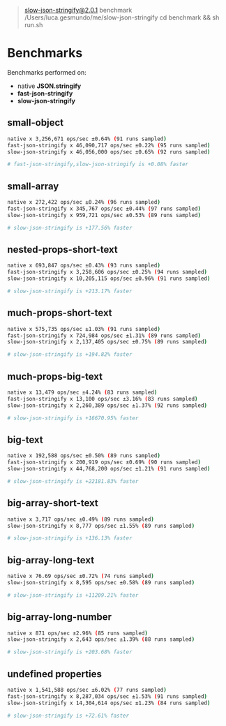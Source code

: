 
> slow-json-stringify@2.0.1 benchmark /Users/luca.gesmundo/me/slow-json-stringify
> cd benchmark && sh run.sh


# Benchmarks

Benchmarks performed on:
- native **JSON.stringify**
- **fast-json-stringify**
- **slow-json-stringify**


## small-object 

```bash
native x 3,256,671 ops/sec ±0.64% (91 runs sampled)
fast-json-stringify x 46,090,717 ops/sec ±0.22% (95 runs sampled)
slow-json-stringify x 46,056,000 ops/sec ±0.65% (92 runs sampled)

# fast-json-stringify,slow-json-stringify is +0.08% faster

```

## small-array 

```bash
native x 272,422 ops/sec ±0.24% (96 runs sampled)
fast-json-stringify x 345,767 ops/sec ±0.44% (97 runs sampled)
slow-json-stringify x 959,721 ops/sec ±0.53% (89 runs sampled)

# slow-json-stringify is +177.56% faster

```

## nested-props-short-text 

```bash
native x 693,847 ops/sec ±0.43% (93 runs sampled)
fast-json-stringify x 3,258,606 ops/sec ±0.25% (94 runs sampled)
slow-json-stringify x 10,205,115 ops/sec ±0.96% (91 runs sampled)

# slow-json-stringify is +213.17% faster

```

## much-props-short-text 

```bash
native x 575,735 ops/sec ±1.03% (91 runs sampled)
fast-json-stringify x 724,984 ops/sec ±1.31% (89 runs sampled)
slow-json-stringify x 2,137,405 ops/sec ±0.75% (89 runs sampled)

# slow-json-stringify is +194.82% faster

```

## much-props-big-text 

```bash
native x 13,479 ops/sec ±4.24% (83 runs sampled)
fast-json-stringify x 13,100 ops/sec ±3.16% (83 runs sampled)
slow-json-stringify x 2,260,389 ops/sec ±1.37% (92 runs sampled)

# slow-json-stringify is +16670.95% faster

```

## big-text 

```bash
native x 192,588 ops/sec ±0.50% (89 runs sampled)
fast-json-stringify x 200,919 ops/sec ±0.69% (90 runs sampled)
slow-json-stringify x 44,768,200 ops/sec ±1.21% (91 runs sampled)

# slow-json-stringify is +22181.83% faster

```

## big-array-short-text 

```bash
native x 3,717 ops/sec ±0.49% (89 runs sampled)
slow-json-stringify x 8,777 ops/sec ±1.55% (89 runs sampled)

# slow-json-stringify is +136.13% faster

```

## big-array-long-text 

```bash
native x 76.69 ops/sec ±0.72% (74 runs sampled)
slow-json-stringify x 8,595 ops/sec ±0.58% (89 runs sampled)

# slow-json-stringify is +11209.21% faster

```

## big-array-long-number 

```bash
native x 871 ops/sec ±2.96% (85 runs sampled)
slow-json-stringify x 2,643 ops/sec ±1.39% (88 runs sampled)

# slow-json-stringify is +203.68% faster

```

## undefined properties 

```bash
native x 1,541,588 ops/sec ±6.02% (77 runs sampled)
fast-json-stringify x 8,287,034 ops/sec ±1.53% (91 runs sampled)
slow-json-stringify x 14,304,614 ops/sec ±1.23% (84 runs sampled)

# slow-json-stringify is +72.61% faster

```

